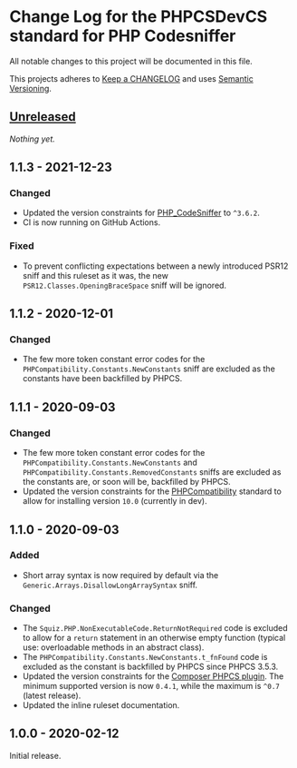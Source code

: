# Change Log for the PHPCSDevCS standard for PHP Codesniffer

All notable changes to this project will be documented in this file.

This projects adheres to [Keep a CHANGELOG](http://keepachangelog.com/) and uses [Semantic Versioning](http://semver.org/).


## [Unreleased]

_Nothing yet._


## 1.1.3 - 2021-12-23

### Changed
- Updated the version constraints for [PHP_CodeSniffer] to `^3.6.2`.
- CI is now running on GitHub Actions.

### Fixed
- To prevent conflicting expectations between a newly introduced PSR12 sniff and this ruleset as it was, the new `PSR12.Classes.OpeningBraceSpace` sniff will be ignored.

## 1.1.2 - 2020-12-01

### Changed
- The few more token constant error codes for the `PHPCompatibility.Constants.NewConstants` sniff are excluded as the constants have been backfilled by PHPCS.

## 1.1.1 - 2020-09-03

### Changed
- The few more token constant error codes for the `PHPCompatibility.Constants.NewConstants` and `PHPCompatibility.Constants.RemovedConstants` sniffs are excluded as the constants are, or soon will be, backfilled by PHPCS.
- Updated the version constraints for the [PHPCompatibility] standard to allow for installing version `10.0` (currently in dev).

## 1.1.0 - 2020-09-03

### Added
- Short array syntax is now required by default via the `Generic.Arrays.DisallowLongArraySyntax` sniff.

### Changed
- The `Squiz.PHP.NonExecutableCode.ReturnNotRequired` code is excluded to allow for a `return` statement in an otherwise empty function (typical use: overloadable methods in an abstract class).
- The `PHPCompatibility.Constants.NewConstants.t_fnFound` code is excluded as the constant is backfilled by PHPCS since PHPCS 3.5.3.
- Updated the version constraints for the [Composer PHPCS plugin]. The minimum supported version is now `0.4.1`, while the maximum is `^0.7` (latest release).
- Updated the inline ruleset documentation.

## 1.0.0 - 2020-02-12

Initial release.

[Composer PHPCS plugin]: https://github.com/PHPCSStandards/composer-installer
[PHP_CodeSniffer]: https://github.com/squizlabs/php_codesniffer/
[PHPCompatibility]: https://github.com/PHPCompatibility/PHPCompatibility

[Unreleased]: https://github.com/PHPCSStandards/PHPCSDevCS/compare/master...HEAD
[1.1.3]: https://github.com/PHPCSStandards/PHPCSDevCS/compare/1.1.2...1.1.3
[1.1.2]: https://github.com/PHPCSStandards/PHPCSDevCS/compare/1.1.1...1.1.2
[1.1.1]: https://github.com/PHPCSStandards/PHPCSDevCS/compare/1.1.0...1.1.1
[1.1.0]: https://github.com/PHPCSStandards/PHPCSDevCS/compare/1.0.0...1.1.0
